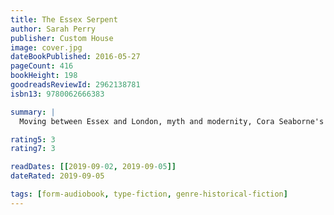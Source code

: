 ```yaml
---
title: The Essex Serpent
author: Sarah Perry
publisher: Custom House
image: cover.jpg
dateBookPublished: 2016-05-27
pageCount: 416
bookHeight: 198
goodreadsReviewId: 2962138781
isbn13: 9780062666383

summary: |
  Moving between Essex and London, myth and modernity, Cora Seaborne's spirited search for the Essex Serpent encourages all around her to test their allegiance to faith or reason in an age of rapid scientific advancement. At the same time, the novel explores the boundaries of love and friendship and the allegiances that we have to one another. The depth of feeling that the inhabitants of Aldwinter share are matched by their city counterparts as they strive to find the courage to express and understand their deepest desires, and strongest fears.

rating5: 3
rating7: 3

readDates: [[2019-09-02, 2019-09-05]]
dateRated: 2019-09-05

tags: [form-audiobook, type-fiction, genre-historical-fiction]
---
```

